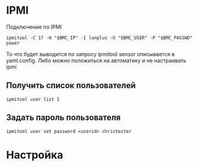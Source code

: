 # IPMI
Подключение по IPMI
```
ipmitool -C 17 -H "$BMC_IP" -I lanplus -U "$BMC_USER" -P "$BMC_PASSWD" power
```
То что будет выводится по запросу ipmitool sensor описывается в yaml.config. Либо можно положиться на автоматику и не настраивать ipmi

## Получить список пользователей
```
ipmitool user list 1
```

## Задать пароль пользователя
```
ipmitool user set password <userid> christester
```

# Настройка